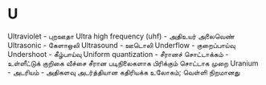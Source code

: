 # U
Ultraviolet - புறஊதா
Ultra high frequency (uhf) - அதிஉயர் அலைவெண்
Ultrasonic - கேளாஒலி
Ultrasound - ஊடொலி
Underflow - குறைப்பாய்வு
Undershoot - கீழ்பாய்வு
Uniform quantization - சீரானச் சொட்டாக்கம் - உள்ளீட்டுக் குறிகை வீச்சை சீரான படிநிலைகளாக பிரிக்கும் சொட்டாக முறை
Uranium - அடரியம் - அதிகளவு அடர்த்தியான கதிரியக்க உலோகம்; வெள்ளி நிறமானது 